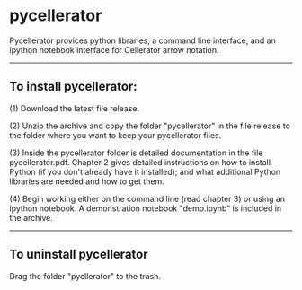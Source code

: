 # pycellerator

Pycellerator provices python libraries, a command line interface, and an
ipython notebook interface for Cellerator arrow notation.

___

## To install pycellerator:

(1) Download the latest file release.

(2) Unzip the archive and copy the folder "pycellerator" in the file
release to the folder where you want to keep your pycellerator files.

(3) Inside the pycellerator folder is detailed documentation in the 
file pycellerator.pdf. Chapter 2 gives detailed instructions on how to
install Python (if you don't already have it installed); and what additional
Python libraries are needed and how to get them.

(4) Begin working either on the command line (read chapter 3) or using 
an ipython notebook. A demonstration notebook "demo.ipynb" is included
in the archive. 

___

## To uninstall pycellerator

Drag the folder "pycllerator" to the trash.

